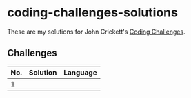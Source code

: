 # coding-challenges-solutions

These are my solutions for John Crickett's [Coding Challenges](https://codingchallenges.fyi/challenges/intro).

## Challenges

| No. | Solution | Language |
|-----|----------|----------|
| 1 | | |
